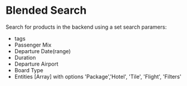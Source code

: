 # Blended Search

Search for products in the backend using a set search paramers:
* tags
* Passenger Mix
* Departure Date(range)
* Duration
* Departure Airport 
* Board Type
* Entities [Array] with options 'Package','Hotel', 'Tile', 'Flight', 'Filters'



 


